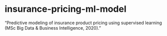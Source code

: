 # insurance-pricing-ml-model
“Predictive modeling of insurance product pricing using supervised learning (MSc Big Data &amp; Business Intelligence, 2020).”
